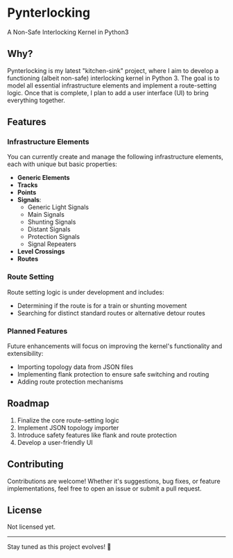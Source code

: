 # Pynterlocking  
A Non-Safe Interlocking Kernel in Python3  

## Why?  
Pynterlocking is my latest "kitchen-sink" project, where I aim to develop a functioning (albeit non-safe) interlocking kernel in Python 3. The goal is to model all essential infrastructure elements and implement a route-setting logic. Once that is complete, I plan to add a user interface (UI) to bring everything together.  

## Features  

### Infrastructure Elements  
You can currently create and manage the following infrastructure elements, each with unique but basic properties:  

- **Generic Elements**  
- **Tracks**  
- **Points**  
- **Signals**:  
  - Generic Light Signals  
  - Main Signals  
  - Shunting Signals  
  - Distant Signals  
  - Protection Signals  
  - Signal Repeaters  
- **Level Crossings**  
- **Routes**  

### Route Setting  
Route setting logic is under development and includes:  

- Determining if the route is for a train or shunting movement  
- Searching for distinct standard routes or alternative detour routes  

### Planned Features  
Future enhancements will focus on improving the kernel's functionality and extensibility:  

- Importing topology data from JSON files  
- Implementing flank protection to ensure safe switching and routing  
- Adding route protection mechanisms  

## Roadmap  
1. Finalize the core route-setting logic  
2. Implement JSON topology importer  
3. Introduce safety features like flank and route protection  
4. Develop a user-friendly UI  

## Contributing  
Contributions are welcome! Whether it's suggestions, bug fixes, or feature implementations, feel free to open an issue or submit a pull request.

## License  
Not licensed yet.

---

Stay tuned as this project evolves! 🚂  
